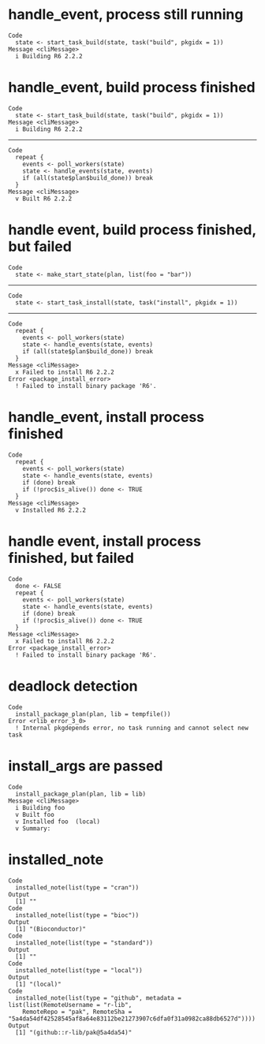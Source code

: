 # handle_event, process still running

    Code
      state <- start_task_build(state, task("build", pkgidx = 1))
    Message <cliMessage>
      i Building R6 2.2.2

# handle_event, build process finished

    Code
      state <- start_task_build(state, task("build", pkgidx = 1))
    Message <cliMessage>
      i Building R6 2.2.2

---

    Code
      repeat {
        events <- poll_workers(state)
        state <- handle_events(state, events)
        if (all(state$plan$build_done)) break
      }
    Message <cliMessage>
      v Built R6 2.2.2

# handle event, build process finished, but failed

    Code
      state <- make_start_state(plan, list(foo = "bar"))

---

    Code
      state <- start_task_install(state, task("install", pkgidx = 1))

---

    Code
      repeat {
        events <- poll_workers(state)
        state <- handle_events(state, events)
        if (all(state$plan$build_done)) break
      }
    Message <cliMessage>
      x Failed to install R6 2.2.2
    Error <package_install_error>
      ! Failed to install binary package 'R6'.

# handle_event, install process finished

    Code
      repeat {
        events <- poll_workers(state)
        state <- handle_events(state, events)
        if (done) break
        if (!proc$is_alive()) done <- TRUE
      }
    Message <cliMessage>
      v Installed R6 2.2.2 

# handle event, install process finished, but failed

    Code
      done <- FALSE
      repeat {
        events <- poll_workers(state)
        state <- handle_events(state, events)
        if (done) break
        if (!proc$is_alive()) done <- TRUE
      }
    Message <cliMessage>
      x Failed to install R6 2.2.2
    Error <package_install_error>
      ! Failed to install binary package 'R6'.

# deadlock detection

    Code
      install_package_plan(plan, lib = tempfile())
    Error <rlib_error_3_0>
      ! Internal pkgdepends error, no task running and cannot select new task

# install_args are passed

    Code
      install_package_plan(plan, lib = lib)
    Message <cliMessage>
      i Building foo 
      v Built foo 
      v Installed foo  (local)
      v Summary:

# installed_note

    Code
      installed_note(list(type = "cran"))
    Output
      [1] ""
    Code
      installed_note(list(type = "bioc"))
    Output
      [1] "(Bioconductor)"
    Code
      installed_note(list(type = "standard"))
    Output
      [1] ""
    Code
      installed_note(list(type = "local"))
    Output
      [1] "(local)"
    Code
      installed_note(list(type = "github", metadata = list(list(RemoteUsername = "r-lib",
        RemoteRepo = "pak", RemoteSha = "5a4da54df42528545af8a64e83112be21273907c6dfa0f31a0982ca88db6527d"))))
    Output
      [1] "(github::r-lib/pak@5a4da54)"


